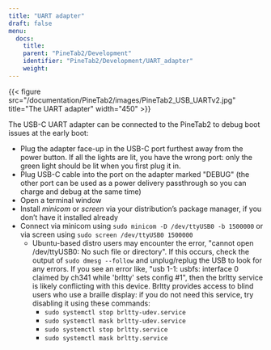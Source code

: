 ```yaml
---
title: "UART adapter"
draft: false
menu:
  docs:
    title:
    parent: "PineTab2/Development"
    identifier: "PineTab2/Development/UART_adapter"
    weight:
---
```


{{< figure src="/documentation/PineTab2/images/PineTab2_USB_UARTv2.jpg" title="The UART adapter" width="450" >}}

The USB-C UART adapter can be connected to the PineTab2 to debug boot issues at the early boot:

* Plug the adapter face-up in the USB-C port furthest away from the power button. If all the lights are lit, you have the wrong port: only the green light should be lit when you first plug it in.
* Plug USB-C cable into the port on the adapter marked "DEBUG" (the other port can be used as a power delivery passthrough so you can charge and debug at the same time)
* Open a terminal window
* Install _minicom_ or _screen_ via your distribution’s package manager, if you don’t have it installed already
* Connect via minicom using `sudo minicom -D /dev/ttyUSB0 -b 1500000` or via screen using `sudo screen /dev/ttyUSB0 1500000`
  * Ubuntu-based distro users may encounter the error, "cannot open /dev/ttyUSB0: No such file or directory". If this occurs, check the output of `sudo dmesg --follow` and unplug/replug the USB to look for any errors. If you see an error like, "usb 1-1: usbfs: interface 0 claimed by ch341 while 'brltty' sets config #1", then the brltty service is likely conflicting with this device. Brltty provides access to blind users who use a braille display: if you do not need this service, try disabling it using these commands:
    * `sudo systemctl stop brltty-udev.service`
    * `sudo systemctl mask brltty-udev.service`
    * `sudo systemctl stop brltty.service`
    * `sudo systemctl mask brltty.service`
